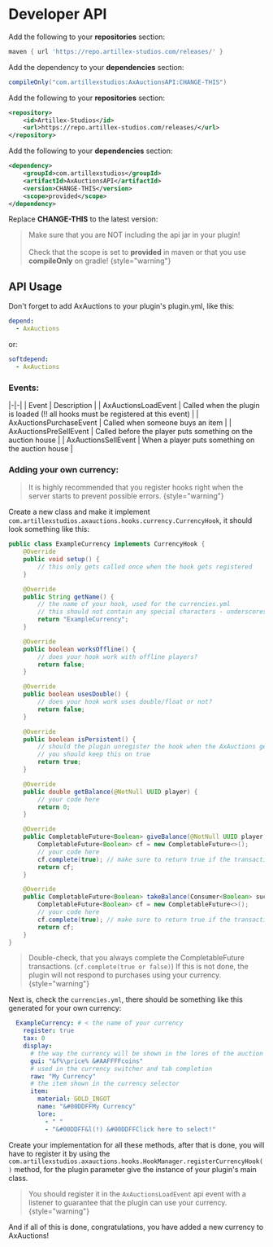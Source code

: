 # Developer API

<tabs>

<tab title="Gradle">

Add the following to your **repositories** section:
```groovy
maven { url 'https://repo.artillex-studios.com/releases/' }
```

Add the dependency to your **dependencies** section:

```groovy
compileOnly("com.artillexstudios:AxAuctionsAPI:CHANGE-THIS")
```
</tab>

<tab title="Maven">

Add the following to your **repositories** section:
```xml
<repository>
    <id>Artillex-Studios</id>
    <url>https://repo.artillex-studios.com/releases/</url>
</repository>
```

Add the following to your **dependencies** section:

```xml
<dependency>
    <groupId>com.artillexstudios</groupId>
    <artifactId>AxAuctionsAPI</artifactId>
    <version>CHANGE-THIS</version>
    <scope>provided</scope>
</dependency>
```
</tab>
</tabs>
<p>Replace <b>CHANGE-THIS</b> to the latest version: <a href="https://repo.artillex-studios.com/#/releases/com/artillexstudios/AxAuctionsAPI"><img src="https://repo.artillex-studios.com/api/badge/latest/releases/com/artillexstudios/AxAuctionsAPI?color=40c14a&amp;amp;name=AxAuctionsAPI" alt=""/></a></p>

> Make sure that you are NOT including the api jar in your plugin!
> <br><br>Check that the scope is set to **provided** in maven or that you use **compileOnly** on gradle!
{style="warning"}

## API Usage

Don't forget to add AxAuctions to your plugin's plugin.yml, like this:
```yaml
depend:
  - AxAuctions
```
or:
```yaml
softdepend:
  - AxAuctions
```

### Events:

|-|-|
| Event | Description |
| AxAuctionsLoadEvent | Called when the plugin is loaded (!! all hooks must be registered at this event) |
| AxAuctionsPurchaseEvent | Called when someone buys an item |
| AxAuctionsPreSellEvent | Called before the player puts something on the auction house |
| AxAuctionsSellEvent | When a player puts something on the auction house |

### Adding your own currency:

> It is highly recommended that you register hooks right when the server starts to prevent possible errors.
{style="warning"}

Create a new class and make it implement `com.artillexstudios.axauctions.hooks.currency.CurrencyHook`, it should look something like this:

```Java
public class ExampleCurrency implements CurrencyHook {
    @Override
    public void setup() {
        // this only gets called once when the hook gets registered
    }

    @Override
    public String getName() {
        // the name of your hook, used for the currencies.yml
        // this should not contain any special characters - underscores (_) and dashes (-) are fine
        return "ExampleCurrency";
    }

    @Override
    public boolean worksOffline() {
        // does your hook work with offline players?
        return false;
    }

    @Override
    public boolean usesDouble() {
        // does your hook work uses double/float or not?
        return false;
    }

    @Override
    public boolean isPersistent() {
        // should the plugin unregister the hook when the AxAuctions gets reloaded?
        // you should keep this on true
        return true;
    }

    @Override
    public double getBalance(@NotNull UUID player) {
        // your code here
        return 0;
    }

    @Override
    public CompletableFuture<Boolean> giveBalance(@NotNull UUID player, double amount) {
        CompletableFuture<Boolean> cf = new CompletableFuture<>();
        // your code here
        cf.complete(true); // make sure to return true if the transaction the successfully completed! (or false if it failed) if your plugin doesn't use async tasks, just complete with a true value
        return cf;
    }

    @Override
    public CompletableFuture<Boolean> takeBalance(Consumer<Boolean> successful, @NotNull UUID player, double amount) {
        CompletableFuture<Boolean> cf = new CompletableFuture<>();
        // your code here
        cf.complete(true); // make sure to return true if the transaction the successfully completed! (or false if it failed) if your plugin doesn't use async tasks, just complete with a true value
        return cf;
    }
}
```

> Double-check, that you always complete the CompletableFuture transactions. (`cf.complete(true or false)`)
> If this is not done, the plugin will not respond to purchases using your currency.
{style="warning"}

Next is, check the `currencies.yml`, there should be something like this generated for your own currency:
```yaml
  ExampleCurrency: # < the name of your currency
    register: true
    tax: 0
    display:
      # the way the currency will be shown in the lores of the auction gui
      gui: "&f%\price% &#AAFFFFcoins"
      # used in the currency switcher and tab completion
      raw: "My Currency"
      # the item shown in the currency selector
      item:
        material: GOLD_INGOT
        name: "&#00DDFFMy Currency"
        lore:
          - " "
          - "&#00DDFF&l(!) &#00DDFFClick here to select!"
```

Create your implementation for all these methods, after that is done, you will have to register it by using the
`com.artillexstudios.axauctions.hooks.HookManager.registerCurrencyHook()` method, for the plugin parameter give the instance of your plugin's main class.

> You should register it in the `AxAuctionsLoadEvent` api event with a listener to guarantee that the plugin can use your currency.
{style="warning"}



And if all of this is done, congratulations, you have added a new currency to AxAuctions!